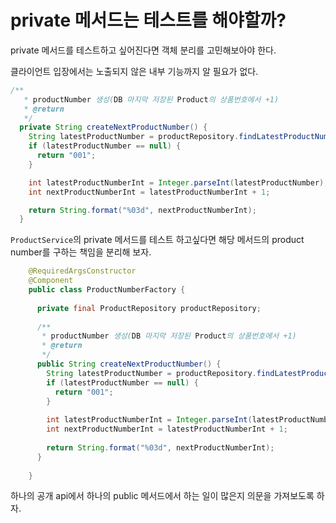 # private 메서드는 테스트를 해야할까?
private 메서드를 테스트하고 싶어진다면 객체 분리를 고민해보아야 한다.

클라이언트 입장에서는 노출되지 않은 내부 기능까지 알 필요가 없다.

```java
/**
   * productNumber 생성(DB 마지막 저장된 Product의 상품번호에서 +1)
   * @return
   */
  private String createNextProductNumber() {
    String latestProductNumber = productRepository.findLatestProductNumber();
    if (latestProductNumber == null) {
      return "001";
    }

    int latestProductNumberInt = Integer.parseInt(latestProductNumber);
    int nextProductNumberInt = latestProductNumberInt + 1;

    return String.format("%03d", nextProductNumberInt);
  }
```

`ProductService`의 private 메서드를 테스트 하고싶다면 
해당 메서드의 product number를 구하는 책임을 분리해 보자.

```java
    @RequiredArgsConstructor
    @Component
    public class ProductNumberFactory {
    
      private final ProductRepository productRepository;
    
      /**
       * productNumber 생성(DB 마지막 저장된 Product의 상품번호에서 +1)
       * @return
       */
      public String createNextProductNumber() {
        String latestProductNumber = productRepository.findLatestProductNumber();
        if (latestProductNumber == null) {
          return "001";
        }
    
        int latestProductNumberInt = Integer.parseInt(latestProductNumber);
        int nextProductNumberInt = latestProductNumberInt + 1;
    
        return String.format("%03d", nextProductNumberInt);
      }
    
    }
```

하나의 공개 api에서 하나의 public 메서드에서 하는 일이 많은지 의문을 가져보도록 하자.